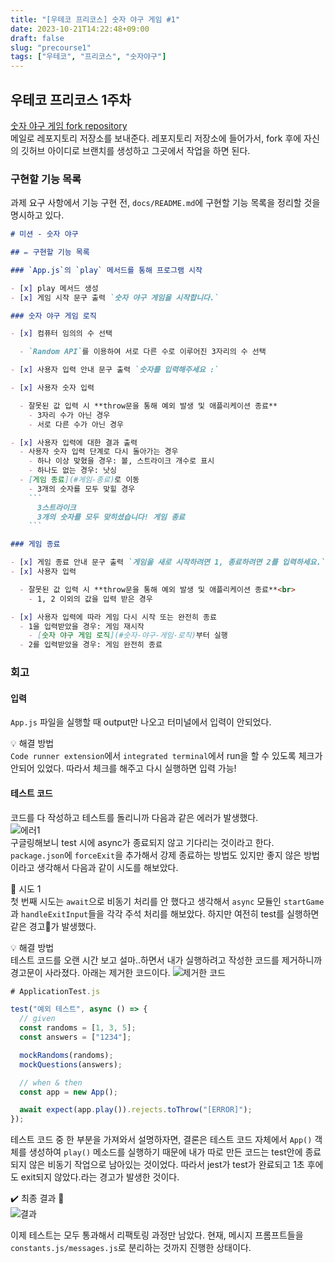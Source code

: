 ```yaml
---
title: "[우테코 프리코스] 숫자 야구 게임 #1"
date: 2023-10-21T14:22:48+09:00
draft: false
slug: "precourse1"
tags: ["우테코", "프리코스", "숫자야구"]
---
```


## 우테코 프리코스 1주차

[숫자 야구 게임 fork repository](https://github.com/kimdaye77/javascript-baseball-6)
<br>
메일로 레포지토리 저장소를 보내준다. 레포지토리 저장소에 들어가서, fork 후에 자신의 깃허브 아이디로 브랜치를 생성하고 그곳에서 작업을 하면 된다.

### 구현할 기능 목록

과제 요구 사항에서 기능 구현 전, `docs/README.md`에 구현할 기능 목록을 정리할 것을 명시하고 있다.

````md
# 미션 - 숫자 야구

## ✏️ 구현할 기능 목록

### `App.js`의 `play` 메서드를 통해 프로그램 시작

- [x] play 메서드 생성
- [x] 게임 시작 문구 출력 `숫자 야구 게임을 시작합니다.`

### 숫자 야구 게임 로직

- [x] 컴퓨터 임의의 수 선택

  - `Random API`를 이용하여 서로 다른 수로 이루어진 3자리의 수 선택

- [x] 사용자 입력 안내 문구 출력 `숫자를 입력해주세요 :`

- [x] 사용자 숫자 입력

  - 잘못된 값 입력 시 **throw문을 통해 예외 발생 및 애플리케이션 종료**
    - 3자리 수가 아닌 경우
    - 서로 다른 수가 아닌 경우

- [x] 사용자 입력에 대한 결과 출력
  - 사용자 숫자 입력 단계로 다시 돌아가는 경우
    - 하나 이상 맞혔을 경우: 볼, 스트라이크 개수로 표시
    - 하나도 없는 경우: 낫싱
  - [게임 종료](#게임-종료)로 이동
    - 3개의 숫자를 모두 맞힐 경우
    ```
      3스트라이크
      3개의 숫자를 모두 맞히셨습니다! 게임 종료
    ```

### 게임 종료

- [x] 게임 종료 안내 문구 출력 `게임을 새로 시작하려면 1, 종료하려면 2를 입력하세요.`
- [x] 사용자 입력

  - 잘못된 값 입력 시 **throw문을 통해 예외 발생 및 애플리케이션 종료**<br>
    - 1, 2 이외의 값을 입력 받은 경우

- [x] 사용자 입력에 따라 게임 다시 시작 또는 완전히 종료
  - 1을 입력받았을 경우: 게임 재시작
    - [숫자 야구 게임 로직](#숫자-야구-게임-로직)부터 실행
  - 2를 입력받았을 경우: 게임 완전히 종료
````

### 회고

#### 입력

`App.js` 파일을 실행할 때 output만 나오고 터미널에서 입력이 안되었다.

💡 해결 방법<br>
`Code runner extension`에서 `integrated terminal`에서 run을 할 수 있도록 체크가 안되어 있었다. 따라서 체크를 해주고 다시 실행하면 입력 가능!

#### 테스트 코드

코드를 다 작성하고 테스트를 돌리니까 다음과 같은 에러가 발생했다.<br>
![에러1](img/precourse1-1.png)<br>
구글링해보니 test 시에 async가 종료되지 않고 기다리는 것이라고 한다.
`package.json`에 `forceExit`을 추가해서 강제 종료하는 방법도 있지만 좋지 않은 방법이라고 생각해서 다음과 같이 시도를 해보았다.

🔨 시도 1<br>
첫 번째 시도는 `await`으로 비동기 처리를 안 했다고 생각해서 `async` 모듈인 `startGame`과 `handleExitInput`들을 각각 주석 처리를 해보았다. 하지만 여전히 test를 실행하면 같은 경고🚨가 발생했다.

💡 해결 방법<br>
테스트 코드를 오랜 시간 보고 설마..하면서 내가 실행하려고 작성한 코드를 제거하니까 경고문이 사라졌다. 아래는 제거한 코드이다.
![제거한 코드](img/precourse1-2.png)

```js
# ApplicationTest.js

test("예외 테스트", async () => {
  // given
  const randoms = [1, 3, 5];
  const answers = ["1234"];

  mockRandoms(randoms);
  mockQuestions(answers);

  // when & then
  const app = new App();

  await expect(app.play()).rejects.toThrow("[ERROR]");
});
```

테스트 코드 중 한 부분을 가져와서 설명하자면, 결론은 테스트 코드 자체에서 `App()` 객체를 생성하여 `play()` 메소드를 실행하기 때문에 내가 따로 만든 코드는 test안에 종료되지 않은 비동기 작업으로 남아있는 것이었다. 따라서 jest가 test가 완료되고 1초 후에도 exit되지 않았다.라는 경고가 발생한 것이다.

✔️ 최종 결과 💯<br>
![결과](img/precours1-3.png)<br>

이제 테스트는 모두 통과해서 리팩토링 과정만 남았다. 현재, 메시지 프롬프트들을 `constants.js/messages.js`로 분리하는 것까지 진행한 상태이다.
